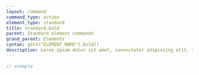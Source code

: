 ```yaml
---
layout: command
command_type: action
element_type: standard
title: standard.bold
parent: Standard element commands
grand_parent: Elements
syntax: getX("ELEMENT_NAME").bold()
description: Lorem ipsum dolor sit amet, consectetur adipiscing elit, sed do eiusmod tempor incididunt ut labore et dolore magna aliqua. Ut enim ad minim veniam, quis nostrud exercitation ullamco laboris nisi ut aliquip ex ea commodo consequat.
---
```


```javascript
// example
```